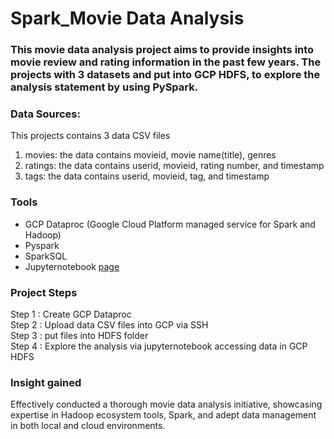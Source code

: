 # Spark_Movie Data Analysis 

### This movie data analysis project aims to provide insights into movie review and rating information in the past few years. The projects with 3 datasets and put into GCP HDFS, to explore the analysis statement by using PySpark.

### Data Sources:
This projects contains 3 data CSV files 
1. movies: the data contains movieid, movie name(title), genres
2. ratings: the data contains userid, movieid, rating number, and timestamp
3. tags: the data contains userid, movieid, tag, and timestamp

### Tools
- GCP Dataproc (Google Cloud Platform managed service for Spark and Hadoop)
- Pyspark
- SparkSQL
- Jupyternotebook [page](link)

### Project Steps
Step 1 : Create GCP Dataproc \
Step 2 : Upload data CSV files into GCP via SSH \
Step 3 : put files into HDFS folder\
Step 4 : Explore the analysis via jupyternotebook accessing data in GCP HDFS 


### Insight gained 
Effectively conducted a thorough movie data analysis initiative, showcasing expertise in Hadoop ecosystem tools, Spark, and adept data management in both local and cloud environments.
